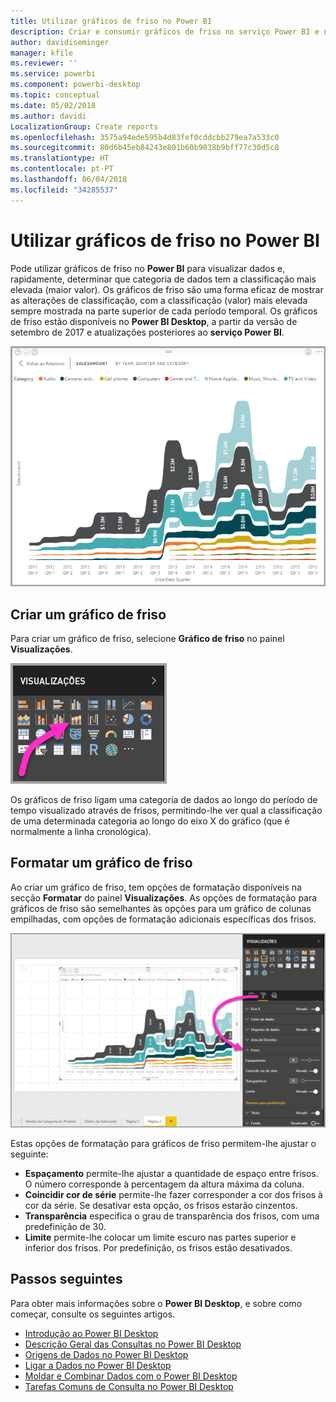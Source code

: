 ```yaml
---
title: Utilizar gráficos de friso no Power BI
description: Criar e consumir gráficos de friso no serviço Power BI e no Power BI Desktop
author: davidiseminger
manager: kfile
ms.reviewer: ''
ms.service: powerbi
ms.component: powerbi-desktop
ms.topic: conceptual
ms.date: 05/02/2018
ms.author: davidi
LocalizationGroup: Create reports
ms.openlocfilehash: 3575a94ede595b4d83fef0cddcbb279ea7a533c0
ms.sourcegitcommit: 80d6b45eb84243e801b60b9038b9bff77c30d5c8
ms.translationtype: HT
ms.contentlocale: pt-PT
ms.lasthandoff: 06/04/2018
ms.locfileid: "34285537"
---
```

# <a name="use-ribbon-charts-in-power-bi"></a>Utilizar gráficos de friso no Power BI
Pode utilizar gráficos de friso no **Power BI** para visualizar dados e, rapidamente, determinar que categoria de dados tem a classificação mais elevada (maior valor). Os gráficos de friso são uma forma eficaz de mostrar as alterações de classificação, com a classificação (valor) mais elevada sempre mostrada na parte superior de cada período temporal. Os gráficos de friso estão disponíveis no **Power BI Desktop**, a partir da versão de setembro de 2017 e atualizações posteriores ao **serviço Power BI**.

![](media/desktop-ribbon-charts/ribbon-charts_01.png)

## <a name="create-a-ribbon-chart"></a>Criar um gráfico de friso
Para criar um gráfico de friso, selecione **Gráfico de friso** no painel **Visualizações**.

![](media/desktop-ribbon-charts/ribbon-charts_02.png)

Os gráficos de friso ligam uma categoria de dados ao longo do período de tempo visualizado através de frisos, permitindo-lhe ver qual a classificação de uma determinada categoria ao longo do eixo X do gráfico (que é normalmente a linha cronológica).

## <a name="format-a-ribbon-chart"></a>Formatar um gráfico de friso
Ao criar um gráfico de friso, tem opções de formatação disponíveis na secção **Formatar** do painel **Visualizações**. As opções de formatação para gráficos de friso são semelhantes às opções para um gráfico de colunas empilhadas, com opções de formatação adicionais específicas dos frisos.

![](media/desktop-ribbon-charts/ribbon-charts_03.png)

Estas opções de formatação para gráficos de friso permitem-lhe ajustar o seguinte:

* **Espaçamento** permite-lhe ajustar a quantidade de espaço entre frisos. O número corresponde à percentagem da altura máxima da coluna.
* **Coincidir cor de série** permite-lhe fazer corresponder a cor dos frisos à cor da série. Se desativar esta opção, os frisos estarão cinzentos.
* **Transparência** especifica o grau de transparência dos frisos, com uma predefinição de 30.
* **Limite** permite-lhe colocar um limite escuro nas partes superior e inferior dos frisos. Por predefinição, os frisos estão desativados.

## <a name="next-steps"></a>Passos seguintes
Para obter mais informações sobre o **Power BI Desktop**, e sobre como começar, consulte os seguintes artigos.

* [Introdução ao Power BI Desktop](desktop-getting-started.md)
* [Descrição Geral das Consultas no Power BI Desktop](desktop-query-overview.md)
* [Origens de Dados no Power BI Desktop](desktop-data-sources.md)
* [Ligar a Dados no Power BI Desktop](desktop-connect-to-data.md)
* [Moldar e Combinar Dados com o Power BI Desktop](desktop-shape-and-combine-data.md)
* [Tarefas Comuns de Consulta no Power BI Desktop](desktop-common-query-tasks.md)   

